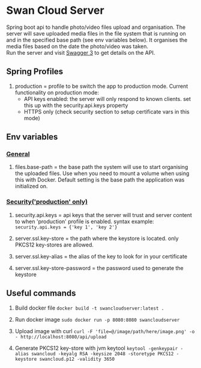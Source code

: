 # Swan Cloud Server

Spring boot api to handle photo/video files upload and organisation. The server will save uploaded media files in the
file system that is running on and in the specified base path (see env variables below). It organises the media files
based on the date the photo/video was taken.  
Run the server and visit [Swagger 3](http://localhost:8080/swagger-ui/index.html) to get details on the API.

## Spring Profiles

1. production = profile to be switch the app to production mode. Current functionality on production mode:
   * API keys enabled: the server will only respond to known clients. set this up with the security.api.keys property
   * HTTPS only (check security section to setup certificate vars in this mode)

## Env variables

### <ins>General</ins>

1. files.base-path = the base path the system will use to start organising the uploaded files. Use when you need to
   mount a volume when using this with Docker. Default setting is the base path the application was initialized on.

### <ins>Security('production' only)</ins>

1. security.api.keys = api keys that the server will trust and server content to when 'production' profile is enabled.
   syntax example: `security.api.keys = {'key 1', 'key 2'}`

2. server.ssl.key-store = the path where the keystore is located. only PKCS12 key-stores are allowed.

2. server.ssl.key-alias = the alias of the key to look for in your certificate

3. server.ssl.key-store-password = the password used to generate the keystore

## Useful commands

1. Build docker file
   `docker build -t swancloudserver:latest .`

2. Run docker image
   `sudo docker run -p 8080:8080 swancloudserver`

3. Upload image with curl
   `curl -F 'file=@/image/path/here/image.png' -o - http://localhost:8080/api/upload`

4. Generate PKCS12 key-store with jvm keytool
   `keytool -genkeypair -alias swancloud -keyalg RSA -keysize 2048 -storetype PKCS12 -keystore swancloud.p12 -validity 3650`
